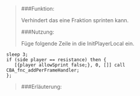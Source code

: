 > ###Funktion:
> 
> 
> Verhindert das eine Fraktion sprinten kann.
> 
> ###Nutzung:
> 
> Füge folgende Zeile in die InitPlayerLocal ein.

`sleep 3;`<br>
`if (side player == resistance) then {`<br>
`	[{player allowSprint false;}, 0, []] call CBA_fnc_addPerFrameHandler;`<br>
`};`<br>

> 
> ###Erläuterung:
> 
